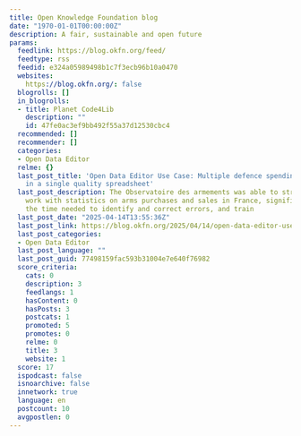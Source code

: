 ```yaml
---
title: Open Knowledge Foundation blog
date: "1970-01-01T00:00:00Z"
description: A fair, sustainable and open future
params:
  feedlink: https://blog.okfn.org/feed/
  feedtype: rss
  feedid: e324a05989498b1c7f3ecb96b10a0470
  websites:
    https://blog.okfn.org/: false
  blogrolls: []
  in_blogrolls:
  - title: Planet Code4Lib
    description: ""
    id: 47fe0ac3ef9bb492f55a37d12530cbc4
  recommended: []
  recommender: []
  categories:
  - Open Data Editor
  relme: {}
  last_post_title: 'Open Data Editor Use Case: Multiple defence spending data sources
    in a single quality spreadsheet'
  last_post_description: The Observatoire des armements was able to streamline its
    work with statistics on arms purchases and sales in France, significantly reduce
    the time needed to identify and correct errors, and train
  last_post_date: "2025-04-14T13:55:36Z"
  last_post_link: https://blog.okfn.org/2025/04/14/open-data-editor-use-case-multiple-defence-spending-data-sources-in-a-single-quality-spreadsheet/
  last_post_categories:
  - Open Data Editor
  last_post_language: ""
  last_post_guid: 77498159fac593b31004e7e640f76982
  score_criteria:
    cats: 0
    description: 3
    feedlangs: 1
    hasContent: 0
    hasPosts: 3
    postcats: 1
    promoted: 5
    promotes: 0
    relme: 0
    title: 3
    website: 1
  score: 17
  ispodcast: false
  isnoarchive: false
  innetwork: true
  language: en
  postcount: 10
  avgpostlen: 0
---
```

